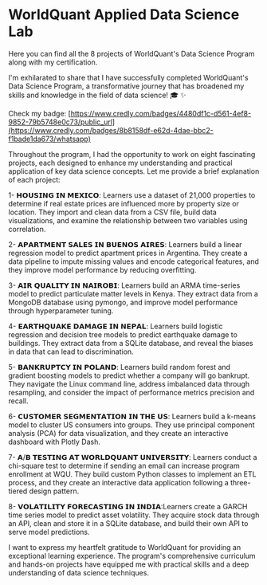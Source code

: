 # WorldQuant Applied Data Science Lab
Here you can find all the 8 projects of WorldQuant's Data Science Program along with my certification. 

I'm exhilarated to share that I have successfully completed WorldQuant's Data Science Program, a transformative journey that has broadened my skills and knowledge in the field of data science! 🎓 ✨ 

Check my badge: [https://www.credly.com/badges/4480df1c-d561-4ef8-9852-79b5748e0c73/public_url](https://www.credly.com/badges/8b8158df-e62d-4dae-bbc2-f1bade1da673/whatsapp)


Throughout the program, I had the opportunity to work on eight fascinating projects, each designed to enhance my understanding and practical application of key data science concepts. Let me provide a brief explanation of each project:


1- 𝗛𝗢𝗨𝗦𝗜𝗡𝗚 𝗜𝗡 𝗠𝗘𝗫𝗜𝗖𝗢: Learners use a dataset of 21,000 properties to determine if real estate prices are influenced more by property size or location. They import and clean data from a CSV file, build data visualizations, and examine the relationship between two variables using correlation.


2- 𝗔𝗣𝗔𝗥𝗧𝗠𝗘𝗡𝗧 𝗦𝗔𝗟𝗘𝗦 𝗜𝗡 𝗕𝗨𝗘𝗡𝗢𝗦 𝗔𝗜𝗥𝗘𝗦: Learners build a linear regression model to predict apartment prices in Argentina. They create a data pipeline to impute missing values and encode categorical features, and they improve model performance by reducing overfitting.


3- 𝗔𝗜𝗥 𝗤𝗨𝗔𝗟𝗜𝗧𝗬 𝗜𝗡 𝗡𝗔𝗜𝗥𝗢𝗕𝗜: Learners build an ARMA time-series model to predict particulate matter levels in Kenya. They extract data from a MongoDB database using pymongo, and improve model performance through hyperparameter tuning.


4- 𝗘𝗔𝗥𝗧𝗛𝗤𝗨𝗔𝗞𝗘 𝗗𝗔𝗠𝗔𝗚𝗘 𝗜𝗡 𝗡𝗘𝗣𝗔𝗟: Learners build logistic regression and decision tree models to predict earthquake damage to buildings. They extract data from a SQLite database, and reveal the biases in data that can lead to discrimination.


5- 𝗕𝗔𝗡𝗞𝗥𝗨𝗣𝗧𝗖𝗬 𝗜𝗡 𝗣𝗢𝗟𝗔𝗡𝗗: Learners build random forest and gradient boosting models to predict whether a company will go bankrupt. They navigate the Linux command line, address imbalanced data through resampling, and consider the impact of performance metrics precision and recall.


6- 𝗖𝗨𝗦𝗧𝗢𝗠𝗘𝗥 𝗦𝗘𝗚𝗠𝗘𝗡𝗧𝗔𝗧𝗜𝗢𝗡 𝗜𝗡 𝗧𝗛𝗘 𝗨𝗦: Learners build a k-means model to cluster US consumers into groups. They use principal component analysis (PCA) for data visualization, and they create an interactive dashboard with Plotly Dash.


7- 𝗔/𝗕 𝗧𝗘𝗦𝗧𝗜𝗡𝗚 𝗔𝗧 𝗪𝗢𝗥𝗟𝗗𝗤𝗨𝗔𝗡𝗧 𝗨𝗡𝗜𝗩𝗘𝗥𝗦𝗜𝗧𝗬: Learners conduct a chi-square test to determine if sending an email can increase program enrollment at WQU. They build custom Python classes to implement an ETL process, and they create an interactive data application following a three-tiered design pattern.


8- 𝗩𝗢𝗟𝗔𝗧𝗜𝗟𝗜𝗧𝗬 𝗙𝗢𝗥𝗘𝗖𝗔𝗦𝗧𝗜𝗡𝗚 𝗜𝗡 𝗜𝗡𝗗𝗜𝗔:Learners create a GARCH time series model to predict asset volatility. They acquire stock data through an API, clean and store it in a SQLite database, and build their own API to serve model predictions.



I want to express my heartfelt gratitude to WorldQuant for providing an exceptional learning experience. The program's comprehensive curriculum and hands-on projects have equipped me with practical skills and a deep understanding of data science techniques.


